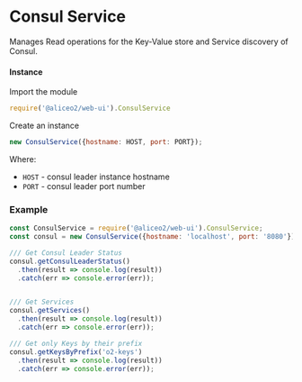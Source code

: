 # Consul Service
Manages Read operations for the Key-Value store and Service discovery of Consul. 

#### Instance
Import the module
```js
require('@aliceo2/web-ui').ConsulService
```

Create an instance
```js
new ConsulService({hostname: HOST, port: PORT});
```

Where:
 - `HOST` - consul leader instance hostname
 - `PORT` - consul leader port number

### Example

```js
const ConsulService = require('@aliceo2/web-ui').ConsulService;
const consul = new ConsulService({hostname: 'localhost', port: '8080'});

/// Get Consul Leader Status
consul.getConsulLeaderStatus()
  .then(result => console.log(result))
  .catch(err => console.error(err));


/// Get Services
consul.getServices()
  .then(result => console.log(result))
  .catch(err => console.error(err));

/// Get only Keys by their prefix
consul.getKeysByPrefix('o2-keys')
  .then(result => console.log(result))
  .catch(err => console.error(err));
```
